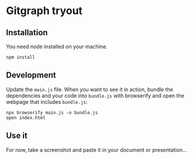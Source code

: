 # Gitgraph tryout

## Installation

You need node installed on your machine.

```
npm install
```

## Development

Update the `main.js` file. When you want to see it in action, bundle the dependencies and your code into `bundle.js` with browserify and open the webpage that includes `bundle.js`:

```
npx browserify main.js -o bundle.js
open index.html
```

## Use it

For now, take a screenshot and paste it in your document or presentation...
